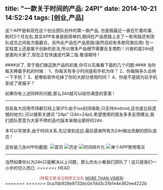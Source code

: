 title: "一款关于时间的产品: 24PI"
date: 2014-10-21 14:52:24
tags: [创业,产品]
--- 
这个APP是和现在这个创业团队创作的第一款产品, 也是我最近一直在忙着的事, 耗时2个月左右,其实APP本身是挺简单的,期间在产品思路上走了一些弯路还有团队成员之间各方面磨合。另外此产品在产品思路(虽然目前有多款同类应用) 在一定程度上还是属于创新的走法,所以很多产品细节需要反复商酌！兴奋的是24π还是面向大家了,现在正在快速迭代第二版.敬请期待 !

####对了, 至于我们做这款产品的初衷,你可以先看看下面的几个问题:####
当你每天捧着手机的时候：
1、你每天有多少时间是和手机为伴？
2、你每隔多久会用一下手机？
3、是哪些软件吃掉了你的大部分使用时间？
4、你是不是因为玩手机变成了夜猫子？

如果你有上述同样的问题,那么24π就可以给你满意的答案 !
<!--more-->
---
目前各大应用市场都已经上架(PS:由于ios封闭缘故,只支持Android,这也是比较遗憾的地方),可以搜索关键词 "24pi" (24π=24pi),希望使用的朋友多多反馈建议,我们团队愿意为大家不停的迭代版本来做出更好的24π .

本可以写很多,由于时间关系,先记录到这边.最后感谢所有为24π做出贡献的团队成员 !

这些是几张APP的截图.
![首页](http://img.wdjimg.com/mms/screenshot/0/a6/01199bcfc36648fcfcc9f6f93d885a60_320_568.jpeg  "首页")
![历史](http://img.wdjimg.com/mms/screenshot/2/8d/595022453f1292f58adec530ca9188d2_320_568.jpeg "历史")
![时间碎片化](http://img.wdjimg.com/mms/screenshot/7/b0/792fffd3f6de9e4753dae46756380b07_320_568.jpeg  "时间碎片化")
![单个APP使用情况](http://img.wdjimg.com/mms/screenshot/d/4d/e5306ad7f063191aa3865715ad86c4dd_320_568.jpeg "单个APP使用情况")

---
当然如果你以为24π只是解决以上问题，那么你太小看我们团队了 ! 这只是我们一小步的切入而已.
<<<<<<< HEAD

<center><font color='#a44a54' size='2px'>(转载文章请注明原文出处 <a href='http://vimer.me' style='font-color:#496b98'>MORE THAN VIMER)</a></font></center>
=======
>>>>>>> 0ca7db928e8732bc0e7dd3c31b1e4e362ee4222b
